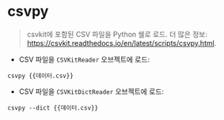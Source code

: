 # csvpy

> csvkit에 포함된 CSV 파일을 Python 쉘로 로드. 
> 더 많은 정보: <https://csvkit.readthedocs.io/en/latest/scripts/csvpy.html>.

- CSV 파일을 `CSVKitReader` 오브젝트에 로드:

`csvpy {{데이터.csv}}`

- CSV 파일을 `CSVKitDictReader` 오브젝트에 로드:

`csvpy --dict {{데이터.csv}}`
